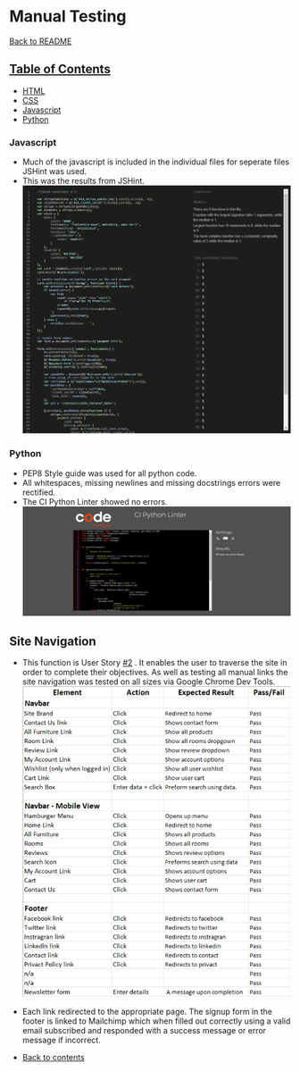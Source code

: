# Manual Testing

[Back to README](README.md)

## [Table of Contents](#table-of-contents)
* [HTML](#html)
* [CSS](#css)
* [Javascript](#javascript)
* [Python](#python)

### Javascript
* Much of the javascript is included in the individual files for seperate files JSHint was used.<br>
* This was the results from JSHint.<br>
![Javascript](docs/javascript_code.png)<br>

### Python
* PEP8 Style guide was used for all python code.
* All whitespaces, missing newlines and missing docstrings errors were rectified.
* The CI Python Linter showed no errors.<br>
![Python](docs/python_code.png)<br>

## Site Navigation 
* This function is User Story  [#2](https://github.com/andyk8872/p5-ecommerce/issues/2) . It enables the user to traverse the site in order to complete their objectives. As well as testing all manual links the site navigation was tested on all sizes via Google Chrome Dev Tools.<br>
![Navigation](docs/navigation_test.png)<br>

* Each link redirected to the appropriate page. The signup form in the footer is linked to Mailchimp which when filled out correctly using a valid email subscribed and responded with a success message or error message if incorrect.


* [Back to contents](#table-of-contents)


